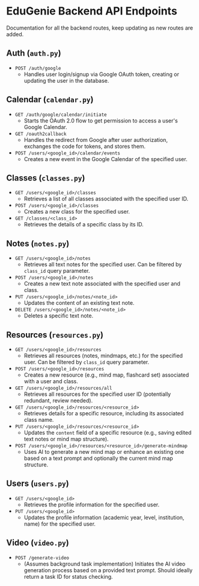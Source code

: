 # EduGenie Backend API Endpoints

Documentation for all the backend routes, keep updating as new routes are added.

## Auth (`auth.py`)

- `POST /auth/google`
  - Handles user login/signup via Google OAuth token, creating or updating the user in the database.

## Calendar (`calendar.py`)

- `GET /auth/google/calendar/initiate`
  - Starts the OAuth 2.0 flow to get permission to access a user's Google Calendar.
- `GET /oauth2callback`
  - Handles the redirect from Google after user authorization, exchanges the code for tokens, and stores them.
- `POST /users/<google_id>/calendar/events`
  - Creates a new event in the Google Calendar of the specified user.

## Classes (`classes.py`)

- `GET /users/<google_id>/classes`
  - Retrieves a list of all classes associated with the specified user ID.
- `POST /users/<google_id>/classes`
  - Creates a new class for the specified user.
- `GET /classes/<class_id>`
  - Retrieves the details of a specific class by its ID.

## Notes (`notes.py`)

- `GET /users/<google_id>/notes`
  - Retrieves all text notes for the specified user. Can be filtered by `class_id` query parameter.
- `POST /users/<google_id>/notes`
  - Creates a new text note associated with the specified user and class.
- `PUT /users/<google_id>/notes/<note_id>`
  - Updates the content of an existing text note.
- `DELETE /users/<google_id>/notes/<note_id>`
  - Deletes a specific text note.

## Resources (`resources.py`)

- `GET /users/<google_id>/resources`
  - Retrieves all resources (notes, mindmaps, etc.) for the specified user. Can be filtered by `class_id` query parameter.
- `POST /users/<google_id>/resources`
  - Creates a new resource (e.g., mind map, flashcard set) associated with a user and class.
- `GET /users/<google_id>/resources/all`
  - Retrieves all resources for the specified user ID (potentially redundant, review needed).
- `GET /users/<google_id>/resources/<resource_id>`
  - Retrieves details for a specific resource, including its associated class name.
- `PUT /users/<google_id>/resources/<resource_id>`
  - Updates the `content` field of a specific resource (e.g., saving edited text notes or mind map structure).
- `POST /users/<google_id>/resources/<resource_id>/generate-mindmap`
  - Uses AI to generate a new mind map or enhance an existing one based on a text prompt and optionally the current mind map structure.

## Users (`users.py`)

- `GET /users/<google_id>`
  - Retrieves the profile information for the specified user.
- `PUT /users/<google_id>`
  - Updates the profile information (academic year, level, institution, name) for the specified user.

## Video (`video.py`)

- `POST /generate-video`
  - (Assumes background task implementation) Initiates the AI video generation process based on a provided text prompt. Should ideally return a task ID for status checking.
